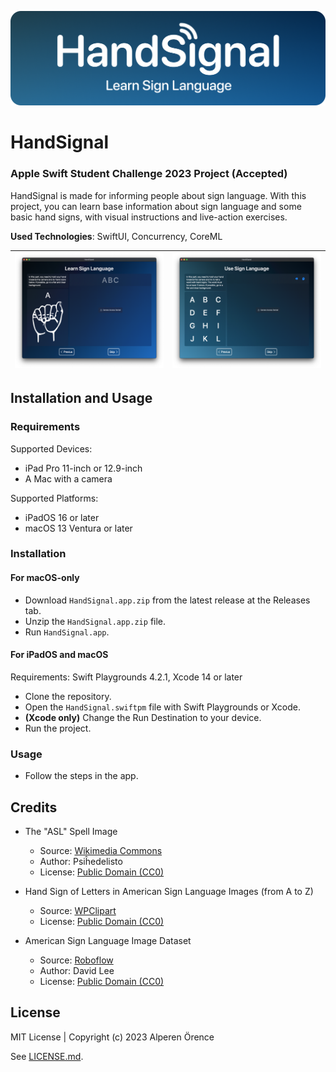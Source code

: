 ![Header Image](Resources/Header.png)

#  HandSignal
### Apple Swift Student Challenge 2023 Project **(Accepted)**

HandSignal is made for informing people about sign language. With this project, you can learn base information about sign language and some basic hand signs, with visual instructions and live-action exercises.

**Used Technologies**: SwiftUI, Concurrency, CoreML

| ![Screenshot 1](Resources/Screenshot-1.png) | ![Screenshot 2](Resources/Screenshot-2.png) |
--- | ---

## Installation and Usage

### Requirements

Supported Devices: 
  - iPad Pro 11-inch or 12.9-inch
  - A Mac with a camera

Supported Platforms: 
  - iPadOS 16 or later
  - macOS 13 Ventura or later
    
### Installation

#### For macOS-only

- Download `HandSignal.app.zip` from the latest release at the Releases tab.
- Unzip the `HandSignal.app.zip` file.
- Run `HandSignal.app`.

#### For iPadOS and macOS

Requirements: Swift Playgrounds 4.2.1, Xcode 14 or later

- Clone the repository.
- Open the `HandSignal.swiftpm` file with Swift Playgrounds or Xcode.
- **(Xcode only)** Change the Run Destination to your device.
- Run the project.

### Usage

- Follow the steps in the app.

## Credits

- The "ASL" Spell Image
    - Source: [Wikimedia Commons](https://commons.wikimedia.org/wiki/File:American_Sign_Language_ASL.svg)
    - Author: Psiĥedelisto
    - License: [Public Domain (CC0)](https://creativecommons.org/publicdomain/zero/1.0/)
    
- Hand Sign of Letters in American Sign Language Images (from A to Z)
    - Source: [WPClipart](https://www.wpclipart.com/sign_language/American_ABCs/index.html)
    - License: [Public Domain (CC0)](https://creativecommons.org/publicdomain/zero/1.0/)
    
- American Sign Language Image Dataset
    - Source: [Roboflow](https://public.roboflow.ai/object-detection/american-sign-language-letters)
    - Author: David Lee
    - License: [Public Domain (CC0)](https://creativecommons.org/publicdomain/zero/1.0/)

## License

MIT License | Copyright (c) 2023 Alperen Örence

See [LICENSE.md](LICENSE.md).
